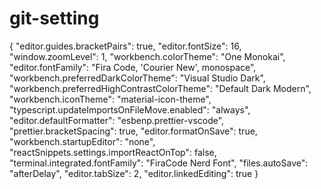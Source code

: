 # git-setting
{
  "editor.guides.bracketPairs": true,
  "editor.fontSize": 16,
  "window.zoomLevel": 1,
  "workbench.colorTheme": "One Monokai",
  "editor.fontFamily": "Fira Code, 'Courier New', monospace",
  "workbench.preferredDarkColorTheme": "Visual Studio Dark",
  "workbench.preferredHighContrastColorTheme": "Default Dark Modern",
  "workbench.iconTheme": "material-icon-theme",
  "typescript.updateImportsOnFileMove.enabled": "always",
  "editor.defaultFormatter": "esbenp.prettier-vscode",
  "prettier.bracketSpacing": true,
  "editor.formatOnSave": true,
  "workbench.startupEditor": "none",
  "reactSnippets.settings.importReactOnTop": false,
  "terminal.integrated.fontFamily": "FiraCode Nerd Font",
  "files.autoSave": "afterDelay",
  "editor.tabSize": 2,
  "editor.linkedEditing": true
}
